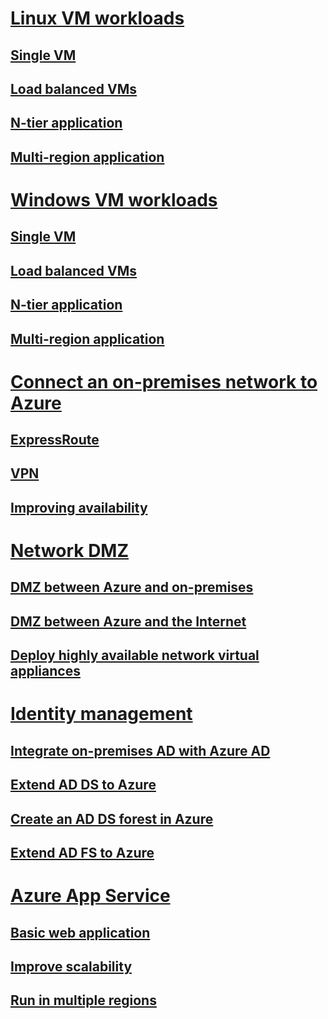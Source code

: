# [Linux VM workloads](./virtual-machines-linux/index.md)
## [Single VM](./virtual-machines-linux/single-vm.md)
## [Load balanced VMs](./virtual-machines-linux/multi-vm.md)
## [N-tier application](./virtual-machines-linux/n-tier.md)  
## [Multi-region application](./virtual-machines-linux/multi-region-application.md)

# [Windows VM workloads](./virtual-machines-windows/index.md)
## [Single VM](./virtual-machines-windows/single-vm.md)
## [Load balanced VMs](./virtual-machines-windows/multi-vm.md)
## [N-tier application](./virtual-machines-windows/n-tier.md)  
## [Multi-region application](./virtual-machines-windows/multi-region-application.md)

# [Connect an on-premises network to Azure](./hybrid-networking/index.md)
## [ExpressRoute](./hybrid-networking/expressroute.md)
## [VPN](./hybrid-networking/vpn.md)
## [Improving availability](./hybrid-networking/expressroute-vpn-failover.md)

# [Network DMZ](./dmz/index.md)
## [DMZ between Azure and on-premises](./dmz/secure-vnet-hybrid.md)
## [DMZ between Azure and the Internet](./dmz/secure-vnet-dmz.md)
## [Deploy highly available network virtual appliances](./dmz/nva-ha.md)

# [Identity management](./identity/index.md)
## [Integrate on-premises AD with Azure AD](./identity/azure-ad.md)
## [Extend AD DS to Azure](./identity/adds-extend-domain.md)
## [Create an AD DS forest in Azure](./identity/adds-forest.md)
## [Extend AD FS to Azure](./identity/adfs.md)

# [Azure App Service](./app-service/index.md)
## [Basic web application](./app-service/basic-web-app.md)
## [Improve scalability](./app-service/scalable-web-app.md)
## [Run in multiple regions](./app-service/multi-region-web-app.md)
